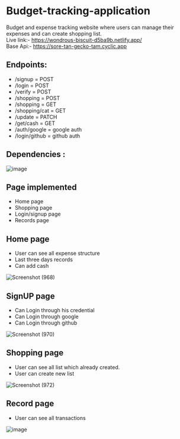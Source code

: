 # Budget-tracking-application
Budget and expense tracking website where users can manage their expenses and can create shopping list.
<br/>
Live link:- https://wondrous-biscuit-d5ba9b.netlify.app/
<br/>
Base Api:- https://sore-tan-gecko-tam.cyclic.app

## Endpoints:
 - /signup = POST
 - /login = POST
 - /verify = POST
 - /shopping = POST
 - /shopping = GET
 - /shopping/cat = GET
 - /update = PATCH
 - /get/cash = GET
 - /auth/google = google auth
 - /login/github = github auth
 
## Dependencies :
![image](https://user-images.githubusercontent.com/60172576/223149908-d87faf1e-b0bc-4d4b-b281-05a4b2943ef3.png)

## Page implemented

- Home page
- Shopping page
- Login/signup page
- Records page

## Home page
- User can see all expense structure
- Last three days records
- Can add cash

![Screenshot (968)](https://user-images.githubusercontent.com/60172576/218246842-2bc96a79-86d2-4d3a-bba3-bbd659d1e1aa.png)


## SignUP page
- Can Login through his credential
- Can Login through google
- Can Login through github

![Screenshot (970)](https://user-images.githubusercontent.com/60172576/218247707-5dab5028-8625-486e-b1bb-efe257262d18.png)

## Shopping page
- User can see all list which already created.
- User can create new list

![Screenshot (972)](https://user-images.githubusercontent.com/60172576/218247802-8e57295b-5b3f-48d4-958c-2d3c2548ef4f.png)

## Record page
- User can see all transactions

![image](https://user-images.githubusercontent.com/60172576/223098678-1581a56a-3628-493a-8630-d453fe576a5b.png)






